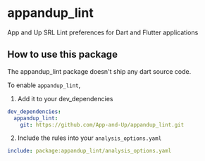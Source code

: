 # appandup_lint

App and Up SRL Lint preferences for Dart and Flutter applications

## How to use this package

The appandup_lint package doesn't ship any dart source code.

To enable `appandup_lint`,
1. Add it to your dev_dependencies
```yaml
dev_dependencies:
  appandup_lint:
    git: https://github.com/App-and-Up/appandup_lint.git
```

2. Include the rules into your `analysis_options.yaml`
```yaml
include: package:appandup_lint/analysis_options.yaml
```
